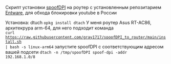 Скрипт установки <a href="https://github.com/xvzc/SpoofDPI">spoofDPI</a> на роутер с установленным репозитарием <a href="https://github.com/Entware/Entware">Entware</a>, для обхода блокировки youtube в России

Установка:
dtuch
<code>opkg install dtach</code>
У меня роутер Asus RT-AC86, архитекрура arm-64, для него подходит команда<br>
<code>curl https://raw.githubusercontent.com/gray1717/spoofDPI_to_router/main/install.sh | bash -s linux-arm64</code>
запустите spoofDPI c соответствующим адресом вашей подсети
<code>dtach -n /tmp/spoofDPI spoof-dpi -addr 192.168.1.0/8</code>
